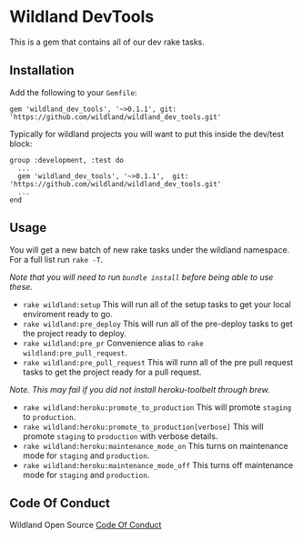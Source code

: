 # Wildland DevTools
This is a gem that contains all of our dev rake tasks.

## Installation

Add the following to your `Gemfile`:

`gem 'wildland_dev_tools', '~>0.1.1', git: 'https://github.com/wildland/wildland_dev_tools.git'`

Typically for wildland projects you will want to put this inside the dev/test block:
```
group :development, :test do
  ...
  gem 'wildland_dev_tools', '~>0.1.1',  git: 'https://github.com/wildland/wildland_dev_tools.git'
  ...
end
```

## Usage
You will get a new batch of new rake tasks under the wildland namespace. For a full list run `rake -T`.

*Note that you will need to run `bundle install` before being able to use these.*

- `rake wildland:setup` This will run all of the setup tasks to get your local enviroment ready to go.
- `rake wildland:pre_deploy` This will run all of the pre-deploy tasks to get the project ready to deploy.
- `rake wildland:pre_pr` Convenience alias to `rake wildland:pre_pull_request`.
- `rake wildland:pre_pull_request` This will runn all of the pre pull request tasks to get the project ready for a pull request.

*Note. This may fail if you did not install heroku-toolbelt through brew.*

- `rake wildland:heroku:promote_to_production` This will promote `staging` to `production`.
- `rake wildland:heroku:promote_to_production[verbose]` This will promote `staging` to `production` with verbose details.
- `rake wildland:heroku:maintenance_mode_on` This turns on maintenance mode for `staging` and `production`.
- `rake wildland:heroku:maintenance_mode_off` This turns off maintenance mode for `staging` and `production`.

## Code Of Conduct
Wildland Open Source [Code Of Conduct](https://github.com/wildland/code-of-conduct)
